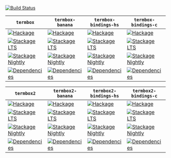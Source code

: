 [![Build Status](https://github.com/awkward-squad/termbox/workflows/Haskell-CI/badge.svg)](https://github.com/awkward-squad/termbox/actions?query=workflow%3AHaskell-CI)

| `termbox` | `termbox-banana` | `termbox-bindings-hs` | `termbox-bindings-c` | `termbox-tea` |
| --- | --- | --- | --- | --- |
| [![Hackage](https://img.shields.io/hackage/v/termbox.svg)](https://hackage.haskell.org/package/termbox) | [![Hackage](https://img.shields.io/hackage/v/termbox-banana.svg)](https://hackage.haskell.org/package/termbox-banana) | [![Hackage](https://img.shields.io/hackage/v/termbox-bindings-hs.svg)](https://hackage.haskell.org/package/termbox-bindings-hs) | [![Hackage](https://img.shields.io/hackage/v/termbox-bindings-c.svg)](https://hackage.haskell.org/package/termbox-bindings-c) | [![Hackage](https://img.shields.io/hackage/v/termbox-tea.svg)](https://hackage.haskell.org/package/termbox-tea) |
| [![Stackage LTS](https://stackage.org/package/termbox/badge/lts)](https://www.stackage.org/lts/package/termbox) | [![Stackage LTS](https://stackage.org/package/termbox-banana/badge/lts)](https://www.stackage.org/lts/package/termbox-banana) | [![Stackage LTS](https://stackage.org/package/termbox-bindings-hs/badge/lts)](https://www.stackage.org/lts/package/termbox-bindings-hs) | [![Stackage LTS](https://stackage.org/package/termbox-bindings-c/badge/lts)](https://www.stackage.org/lts/package/termbox-bindings-c) | [![Stackage LTS](https://stackage.org/package/termbox-tea/badge/lts)](https://www.stackage.org/lts/package/termbox-tea) |
| [![Stackage Nightly](https://stackage.org/package/termbox/badge/nightly)](https://www.stackage.org/nightly/package/termbox) | [![Stackage Nightly](https://stackage.org/package/termbox-banana/badge/nightly)](https://www.stackage.org/nightly/package/termbox-banana) | [![Stackage Nightly](https://stackage.org/package/termbox-bindings-hs/badge/nightly)](https://www.stackage.org/nightly/package/termbox-bindings-hs) | [![Stackage Nightly](https://stackage.org/package/termbox-bindings-c/badge/nightly)](https://www.stackage.org/nightly/package/termbox-bindings-c) | [![Stackage Nightly](https://stackage.org/package/termbox-tea/badge/nightly)](https://www.stackage.org/nightly/package/termbox-tea) |
| [![Dependencies](https://img.shields.io/hackage-deps/v/termbox)](https://packdeps.haskellers.com/reverse/termbox) | [![Dependencies](https://img.shields.io/hackage-deps/v/termbox-banana)](https://packdeps.haskellers.com/reverse/termbox-banana) | [![Dependencies](https://img.shields.io/hackage-deps/v/termbox-bindings-hs)](https://packdeps.haskellers.com/reverse/termbox-bindings-hs) | [![Dependencies](https://img.shields.io/hackage-deps/v/termbox-bindings-c)](https://packdeps.haskellers.com/reverse/termbox-bindings-c) | [![Dependencies](https://img.shields.io/hackage-deps/v/termbox-tea)](https://packdeps.haskellers.com/reverse/termbox-tea) |

| `termbox2` | `termbox2-banana` | `termbox2-bindings-hs` | `termbox2-bindings-c` | `termbox2-tea` |
| --- | --- | --- | --- | --- |
| [![Hackage](https://img.shields.io/hackage/v/termbox2.svg)](https://hackage.haskell.org/package/termbox2) | [![Hackage](https://img.shields.io/hackage/v/termbox2-banana.svg)](https://hackage.haskell.org/package/termbox2-banana) | [![Hackage](https://img.shields.io/hackage/v/termbox2-bindings-hs.svg)](https://hackage.haskell.org/package/termbox2-bindings-hs) | [![Hackage](https://img.shields.io/hackage/v/termbox2-bindings-c.svg)](https://hackage.haskell.org/package/termbox2-bindings-c) | [![Hackage](https://img.shields.io/hackage/v/termbox2-tea.svg)](https://hackage.haskell.org/package/termbox2-tea) |
| [![Stackage LTS](https://stackage.org/package/termbox2/badge/lts)](https://www.stackage.org/lts/package/termbox2) | [![Stackage LTS](https://stackage.org/package/termbox2-banana/badge/lts)](https://www.stackage.org/lts/package/termbox2-banana) | [![Stackage LTS](https://stackage.org/package/termbox2-bindings-hs/badge/lts)](https://www.stackage.org/lts/package/termbox2-bindings-hs) | [![Stackage LTS](https://stackage.org/package/termbox2-bindings-c/badge/lts)](https://www.stackage.org/lts/package/termbox2-bindings-c) | [![Stackage LTS](https://stackage.org/package/termbox2-tea/badge/lts)](https://www.stackage.org/lts/package/termbox2-tea) |
| [![Stackage Nightly](https://stackage.org/package/termbox2/badge/nightly)](https://www.stackage.org/nightly/package/termbox2) | [![Stackage Nightly](https://stackage.org/package/termbox2-banana/badge/nightly)](https://www.stackage.org/nightly/package/termbox2-banana) | [![Stackage Nightly](https://stackage.org/package/termbox2-bindings-hs/badge/nightly)](https://www.stackage.org/nightly/package/termbox2-bindings-hs) | [![Stackage Nightly](https://stackage.org/package/termbox2-bindings-c/badge/nightly)](https://www.stackage.org/nightly/package/termbox2-bindings-c) | [![Stackage Nightly](https://stackage.org/package/termbox2-tea/badge/nightly)](https://www.stackage.org/nightly/package/termbox2-tea) |
| [![Dependencies](https://img.shields.io/hackage-deps/v/termbox2)](https://packdeps.haskellers.com/reverse/termbox2) | [![Dependencies](https://img.shields.io/hackage-deps/v/termbox2-banana)](https://packdeps.haskellers.com/reverse/termbox2-banana) | [![Dependencies](https://img.shields.io/hackage-deps/v/termbox2-bindings-hs)](https://packdeps.haskellers.com/reverse/termbox2-bindings-hs) | [![Dependencies](https://img.shields.io/hackage-deps/v/termbox2-bindings-c)](https://packdeps.haskellers.com/reverse/termbox2-bindings-c) | [![Dependencies](https://img.shields.io/hackage-deps/v/termbox2-tea)](https://packdeps.haskellers.com/reverse/termbox2-tea) |
